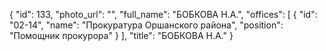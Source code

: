 {
    "id": 133,
    "photo_url": "",
    "full_name": "БОБКОВА Н.А.",
    "offices": [
        {
            "id": "02-14",
            "name": "Прокуратура Оршанского района",
            "position": "Помощник прокурора"
        }
    ],
    "title": "БОБКОВА Н.А."
}